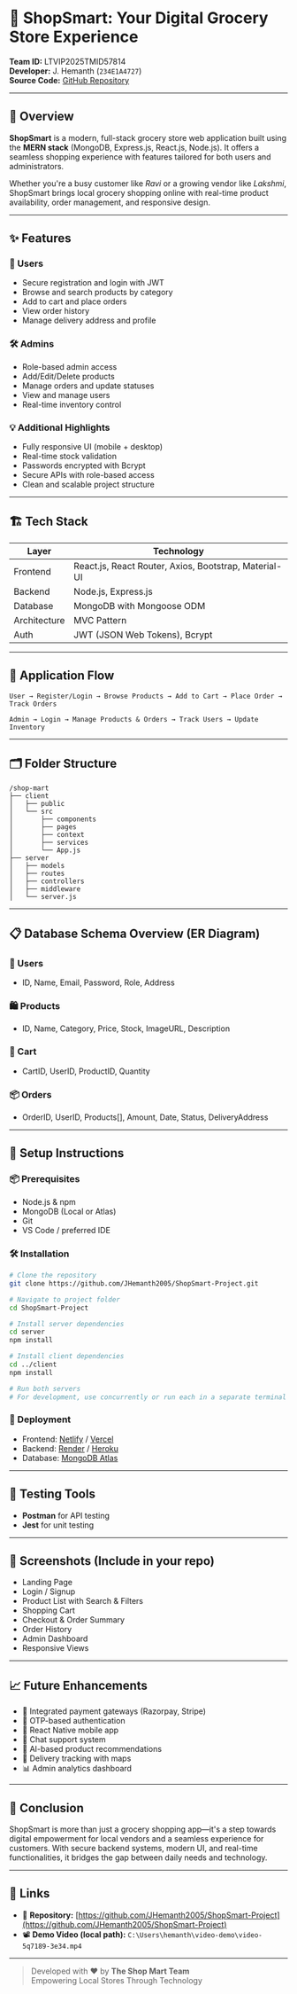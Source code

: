 # 🛒 ShopSmart: Your Digital Grocery Store Experience

**Team ID:** LTVIP2025TMID57814  
**Developer:** J. Hemanth (`234E1A4727`)  
**Source Code:** [GitHub Repository](https://github.com/JHemanth2005/ShopSmart-Project)

---

## 📌 Overview

**ShopSmart** is a modern, full-stack grocery store web application built using the **MERN stack** (MongoDB, Express.js, React.js, Node.js). It offers a seamless shopping experience with features tailored for both users and administrators.

Whether you're a busy customer like *Ravi* or a growing vendor like *Lakshmi*, ShopSmart brings local grocery shopping online with real-time product availability, order management, and responsive design.

---

## ✨ Features

### 👤 Users
- Secure registration and login with JWT
- Browse and search products by category
- Add to cart and place orders
- View order history
- Manage delivery address and profile

### 🛠️ Admins
- Role-based admin access
- Add/Edit/Delete products
- Manage orders and update statuses
- View and manage users
- Real-time inventory control

### 💡 Additional Highlights
- Fully responsive UI (mobile + desktop)
- Real-time stock validation
- Passwords encrypted with Bcrypt
- Secure APIs with role-based access
- Clean and scalable project structure

---

## 🏗️ Tech Stack

| Layer       | Technology                        |
|-------------|-----------------------------------|
| Frontend    | React.js, React Router, Axios, Bootstrap, Material-UI |
| Backend     | Node.js, Express.js               |
| Database    | MongoDB with Mongoose ODM         |
| Architecture| MVC Pattern                       |
| Auth        | JWT (JSON Web Tokens), Bcrypt     |

---

## 🧠 Application Flow

```text
User → Register/Login → Browse Products → Add to Cart → Place Order → Track Orders

Admin → Login → Manage Products & Orders → Track Users → Update Inventory
```

---

## 🗂️ Folder Structure

```
/shop-mart
├── client
│   ├── public
│   └── src
│       ├── components
│       ├── pages
│       ├── context
│       ├── services
│       └── App.js
├── server
│   ├── models
│   ├── routes
│   ├── controllers
│   ├── middleware
│   └── server.js
```

---

## 📋 Database Schema Overview (ER Diagram)

### 🧑 Users
- ID, Name, Email, Password, Role, Address

### 🛍️ Products
- ID, Name, Category, Price, Stock, ImageURL, Description

### 🛒 Cart
- CartID, UserID, ProductID, Quantity

### 📦 Orders
- OrderID, UserID, Products[], Amount, Date, Status, DeliveryAddress

---

## 🔧 Setup Instructions

### 📦 Prerequisites
- Node.js & npm
- MongoDB (Local or Atlas)
- Git
- VS Code / preferred IDE

### 🛠️ Installation

```bash
# Clone the repository
git clone https://github.com/JHemanth2005/ShopSmart-Project.git

# Navigate to project folder
cd ShopSmart-Project

# Install server dependencies
cd server
npm install

# Install client dependencies
cd ../client
npm install

# Run both servers
# For development, use concurrently or run each in a separate terminal
```

### 🚀 Deployment
- Frontend: [Netlify](https://www.netlify.com/) / [Vercel](https://vercel.com/)
- Backend: [Render](https://render.com/) / [Heroku](https://www.heroku.com/)
- Database: [MongoDB Atlas](https://www.mongodb.com/atlas)

---

## 🧪 Testing Tools
- **Postman** for API testing
- **Jest** for unit testing

---

## 📸 Screenshots (Include in your repo)
- Landing Page
- Login / Signup
- Product List with Search & Filters
- Shopping Cart
- Checkout & Order Summary
- Order History
- Admin Dashboard
- Responsive Views

---

## 📈 Future Enhancements
- 🧾 Integrated payment gateways (Razorpay, Stripe)
- 🔐 OTP-based authentication
- 📱 React Native mobile app
- 💬 Chat support system
- 🤖 AI-based product recommendations
- 🚚 Delivery tracking with maps
- 📊 Admin analytics dashboard

---

## 🏁 Conclusion

ShopSmart is more than just a grocery shopping app—it's a step towards digital empowerment for local vendors and a seamless experience for customers. With secure backend systems, modern UI, and real-time functionalities, it bridges the gap between daily needs and technology.

---

## 🔗 Links

- 📂 **Repository:** [https://github.com/JHemanth2005/ShopSmart-Project](https://github.com/JHemanth2005/ShopSmart-Project)
- 📽️ **Demo Video (local path):** `C:\Users\hemanth\video-demo\video-5q7189-3e34.mp4`

---

> Developed with ❤️ by **The Shop Mart Team**  
> Empowering Local Stores Through Technology
